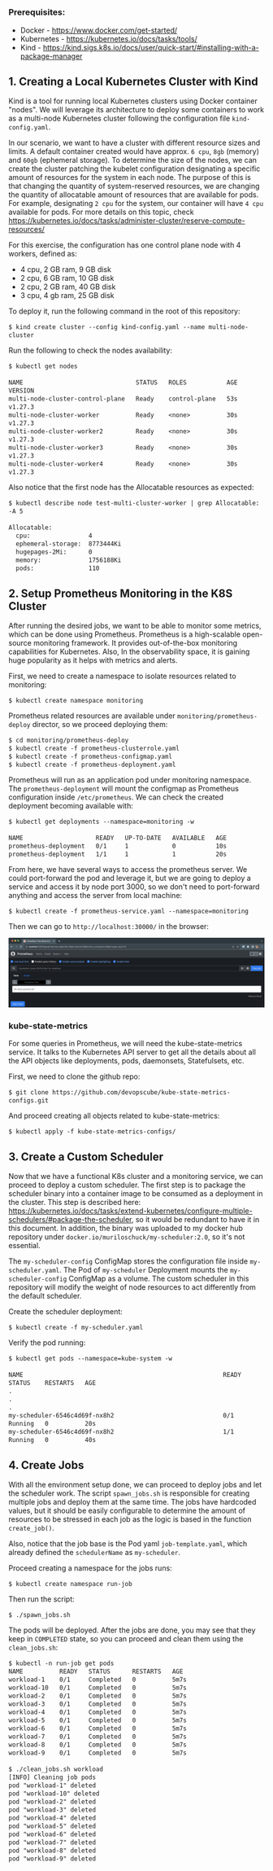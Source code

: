 # 

### Prerequisites:

- Docker - https://www.docker.com/get-started/
- Kubernetes - https://kubernetes.io/docs/tasks/tools/
- Kind - https://kind.sigs.k8s.io/docs/user/quick-start/#installing-with-a-package-manager

## 1. Creating a Local Kubernetes Cluster with Kind

Kind is a tool for running local Kubernetes clusters using Docker container "nodes". We will leverage its architecture to deploy some containers to work as a multi-node Kubernetes cluster following the configuration file `kind-config.yaml`. 

In our scenario, we want to have a cluster with different resource sizes and limits. A default container created would have approx. `6 cpu`, `8gb` (memory) and `60gb` (ephemeral storage). To determine the size of the nodes, we can create the cluster patching the kubelet configuration designating a specific amount of resources for the system in each node. The purpose of this is that changing the quantity of system-reserved resources, we are changing the quantity of allocatable amount of resources that are available for pods. For example, designating `2 cpu` for the system, our container will have `4 cpu` available for pods. For more details on this topic, check https://kubernetes.io/docs/tasks/administer-cluster/reserve-compute-resources/

For this exercise, the configuration has one control plane node with 4 workers, defined as:

- 4 cpu, 2 GB ram, 9 GB disk
- 2 cpu, 6 GB ram, 10 GB disk
- 2 cpu, 2 GB ram, 40 GB disk
- 3 cpu, 4 gb ram, 25 GB disk

To deploy it, run the following command in the root of this repository:

```
$ kind create cluster --config kind-config.yaml --name multi-node-cluster
```

Run the following to check the nodes availability:

```
$ kubectl get nodes

NAME                               STATUS   ROLES           AGE   VERSION
multi-node-cluster-control-plane   Ready    control-plane   53s   v1.27.3
multi-node-cluster-worker          Ready    <none>          30s   v1.27.3
multi-node-cluster-worker2         Ready    <none>          30s   v1.27.3
multi-node-cluster-worker3         Ready    <none>          30s   v1.27.3
multi-node-cluster-worker4         Ready    <none>          30s   v1.27.3
```

Also notice that the first node has the Allocatable resources as expected:

```
$ kubectl describe node test-multi-cluster-worker | grep Allocatable: -A 5

Allocatable:
  cpu:                4
  ephemeral-storage:  8773444Ki
  hugepages-2Mi:      0
  memory:             1756188Ki
  pods:               110
```

## 2. Setup Prometheus Monitoring in the K8S Cluster

After running the desired jobs, we want to be able to monitor some metrics, which can be done using Prometheus. Prometheus is a high-scalable open-source monitoring framework. It provides out-of-the-box monitoring capabilities for Kubernetes. Also, In the observability space, it is gaining huge popularity as it helps with metrics and alerts.

First, we need to create a namespace to isolate resources related to monitoring:

```
$ kubectl create namespace monitoring
```

Prometheus related resources are available under `monitoring/prometheus-deploy` director, so we proceed deploying them:

```
$ cd monitoring/prometheus-deploy
$ kubectl create -f prometheus-clusterrole.yaml
$ kubectl create -f prometheus-configmap.yaml
$ kubectl create -f prometheus-deployment.yaml
```

Prometheus will run as an application pod under monitoring namespace. The `prometheus-deployment` will mount the configmap as Prometheus configuration inside `/etc/prometheus`. We can check the created deployment becoming available with:

```
$ kubectl get deployments --namespace=monitoring -w

NAME                    READY   UP-TO-DATE   AVAILABLE   AGE
prometheus-deployment   0/1     1            0           10s
prometheus-deployment   1/1     1            1           20s
```

From here, we have several ways to access the prometheus server. We could port-forward the pod and leverage it, but we are going to deploy a service and access it by node port 3000, so we don't need to port-forward anything and access the server from local machine:

```
$ kubectl create -f prometheus-service.yaml --namespace=monitoring
```

Then we can go to `http://localhost:30000/` in the browser:

![](./doc/prometheus-browser.png)

### kube-state-metrics

For some queries in Prometheus, we will need the kube-state-metrics service. It talks to the Kubernetes API server to get all the details about all the API objects like deployments, pods, daemonsets, Statefulsets, etc.

First, we need to clone the github repo:

```
$ git clone https://github.com/devopscube/kube-state-metrics-configs.git
```

And proceed creating all objects related to kube-state-metrics:

```
$ kubectl apply -f kube-state-metrics-configs/
```

## 3. Create a Custom Scheduler

Now that we have a functional K8s cluster and a monitoring service, we can proceed to deploy a custom scheduler. The first step is to package the scheduler binary into a container image to be consumed as a deployment in the cluster. This step is described here: https://kubernetes.io/docs/tasks/extend-kubernetes/configure-multiple-schedulers/#package-the-scheduler, so it would be redundant to have it in this document. In addition, the binary was uploaded to my docker hub repository under `docker.io/muriloschuck/my-scheduler:2.0`, so it's not essential.

The `my-scheduler-config` ConfigMap stores the configuration file inside `my-scheduler.yaml`. The Pod of `my-scheduler` Deployment mounts the `my-scheduler-config` ConfigMap as a volume. The custom scheduler in this repository will modify the weight of node resources to act differently from the default scheduler.

Create the scheduler deployment:

```
$ kubectl create -f my-scheduler.yaml
```

Verify the pod running:

```
$ kubectl get pods --namespace=kube-system -w

NAME                                                       READY   STATUS    RESTARTS   AGE
.
.
.
my-scheduler-6546c4d69f-nx8h2                              0/1     Running   0          20s
my-scheduler-6546c4d69f-nx8h2                              1/1     Running   0          40s
```

## 4. Create Jobs

With all the environment setup done, we can proceed to deploy jobs and let the scheduler work. The script `spawn_jobs.sh` is responsible for creating multiple jobs and deploy them at the same time. The jobs have hardcoded values, but it should be easily configurable to determine the amount of resources to be stressed in each job as the logic is based in the function `create_job()`. 

Also, notice that the job base is the Pod yaml `job-template.yaml`, which already defined the `schedulerName` as `my-scheduler`.

Proceed creating a namespace for the jobs runs:

```
$ kubectl create namespace run-job
```

Then run the script:

```
$ ./spawn_jobs.sh
```

The pods will be deployed. After the jobs are done, you may see that they keep in `COMPLETED` state, so you can proceed and clean them using the `clean_jobs.sh`:

```
$ kubectl -n run-job get pods
NAME          READY   STATUS      RESTARTS   AGE
workload-1    0/1     Completed   0          5m7s
workload-10   0/1     Completed   0          5m7s
workload-2    0/1     Completed   0          5m7s
workload-3    0/1     Completed   0          5m7s
workload-4    0/1     Completed   0          5m7s
workload-5    0/1     Completed   0          5m7s
workload-6    0/1     Completed   0          5m7s
workload-7    0/1     Completed   0          5m7s
workload-8    0/1     Completed   0          5m7s
workload-9    0/1     Completed   0          5m7s

$ ./clean_jobs.sh workload
[INFO] Cleaning job pods
pod "workload-1" deleted
pod "workload-10" deleted
pod "workload-2" deleted
pod "workload-3" deleted
pod "workload-4" deleted
pod "workload-5" deleted
pod "workload-6" deleted
pod "workload-7" deleted
pod "workload-8" deleted
pod "workload-9" deleted
```